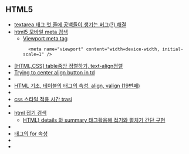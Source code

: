 ## HTML5
- [ textarea 태그 첫 줄에 공백들이 생기는 버그(?) 해결](https://saem-ee.tistory.com/54)
- [html5 모바일 meta 검색](https://www.google.com/search?q=html5+%EB%AA%A8%EB%B0%94%EC%9D%BC+meta&newwindow=1&sca_esv=ad7fdbf3f67da793&ei=YXSuaMWWLdPe2roPvrafiQw&ved=0ahUKEwiFy-G6_6mPAxVTr1YBHT7bJ8EQ4dUDCBA&uact=5&oq=html5+%EB%AA%A8%EB%B0%94%EC%9D%BC+meta&gs_lp=Egxnd3Mtd2l6LXNlcnAiFGh0bWw1IOuqqOuwlOydvCBtZXRhMgUQIRigATIFECEYoAEyBRAhGKABMgUQIRigATIFECEYoAFI8xFQjgdYlhFwAXgBkAEAmAGXAqABsQaqAQMyLTO4AQPIAQD4AQGYAgSgAsMGwgIKEAAYsAMY1gQYR8ICBBAAGB7CAgUQABjvBcICBBAhGBWYAwCIBgGQBgGSBwUxLjAuM6AH-wuyBwMyLTO4B78GwgcFMC4yLjLIBww&sclient=gws-wiz-serp)
  - [Viewport meta tag](https://developer.mozilla.org/ko/docs/Web/HTML/Guides/Viewport_meta_element)
    ```
      <meta name="viewport" content="width=device-width, initial-scale=1" />
    ```
- [[HTML,CSS] table중앙 정렬하기, text-align정렬](https://wikim.tistory.com/102)
- [Trying to center align button in td](https://stackoverflow.com/questions/22385386/trying-to-center-align-button-in-td/22385466)
- []()
- [HTML 기초, 테이블의 <tr><td><th>태그의 속성. align, valign (19번째)](https://artiroom.tistory.com/entry/HTML-%EA%B8%B0%EC%B4%88-%ED%85%8C%EC%9D%B4%EB%B8%94%EC%9D%98-trtdth%ED%83%9C%EA%B7%B8%EC%9D%98-%EC%86%8D%EC%84%B1-align-valign-19%EB%B2%88%EC%A7%B8)
- []()
- [css 스타일 적용 시간 trasi](https://www.google.com/search?q=css+%EC%8A%A4%ED%83%80%EC%9D%BC+%EC%A0%81%EC%9A%A9+%EC%8B%9C%EA%B0%84+trasi&oq=css+%EC%8A%A4%ED%83%80%EC%9D%BC+%EC%A0%81%EC%9A%A9+%EC%8B%9C%EA%B0%84+trasi+&gs_lcrp=EgZjaHJvbWUyBggAEEUYOTIHCAEQIRigATIHCAIQIRigATIHCAMQIRigAdIBCTI0NDA1ajBqN6gCALACAA&sourceid=chrome&ie=UTF-8)
- []()
- [html 접기 검색](https://www.google.com/search?q=html+%EC%A0%91%EA%B8%B0&oq=html+%EC%A0%91%EA%B8%B0&gs_lcrp=EgZjaHJvbWUyBggAEEUYOTIHCAEQABiABDINCAIQABiDARixAxiABDINCAMQABiDARixAxiABDIHCAQQABiABDIHCAUQABiABDIHCAYQABiABDINCAcQABiDARixAxiABDIHCAgQABiABDIHCAkQABiABNIBCDgxODBqMGo3qAIAsAIA&sourceid=chrome&ie=UTF-8)
  - [HTML) details 와 summary 태그활용해 접기와 펼치기 간단 구현](https://shanepark.tistory.com/298)
- []()
- [<label> 태그의 for 속성](http://www.tcpschool.com/html-tag-attrs/label-for)
- []()
- []()